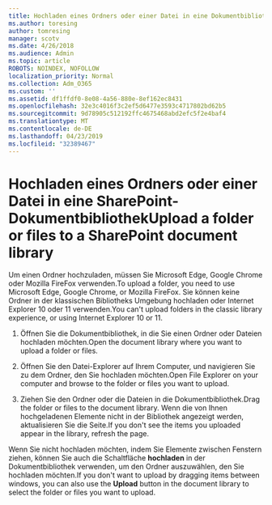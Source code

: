 ```yaml
---
title: Hochladen eines Ordners oder einer Datei in eine Dokumentbibliothek
ms.author: toresing
author: tomresing
manager: scotv
ms.date: 4/26/2018
ms.audience: Admin
ms.topic: article
ROBOTS: NOINDEX, NOFOLLOW
localization_priority: Normal
ms.collection: Adm_O365
ms.custom: ''
ms.assetid: df1ffdf0-8e08-4a56-880e-8ef162ec8431
ms.openlocfilehash: 32e3c4016f3c2ef5d6477e3593c4717802bd62b5
ms.sourcegitcommit: 9d78905c512192ffc4675468abd2efc5f2e4baf4
ms.translationtype: MT
ms.contentlocale: de-DE
ms.lasthandoff: 04/23/2019
ms.locfileid: "32389467"
---
```

# <a name="upload-a-folder-or-files-to-a-sharepoint-document-library"></a><span data-ttu-id="bac29-102">Hochladen eines Ordners oder einer Datei in eine SharePoint-Dokumentbibliothek</span><span class="sxs-lookup"><span data-stu-id="bac29-102">Upload a folder or files to a SharePoint document library</span></span>

<span data-ttu-id="bac29-103">Um einen Ordner hochzuladen, müssen Sie Microsoft Edge, Google Chrome oder Mozilla FireFox verwenden.</span><span class="sxs-lookup"><span data-stu-id="bac29-103">To upload a folder, you need to use Microsoft Edge, Google Chrome, or Mozilla FireFox.</span></span> <span data-ttu-id="bac29-104">Sie können keine Ordner in der klassischen Bibliotheks Umgebung hochladen oder Internet Explorer 10 oder 11 verwenden.</span><span class="sxs-lookup"><span data-stu-id="bac29-104">You can't upload folders in the classic library experience, or using Internet Explorer 10 or 11.</span></span>
  
1. <span data-ttu-id="bac29-105">Öffnen Sie die Dokumentbibliothek, in die Sie einen Ordner oder Dateien hochladen möchten.</span><span class="sxs-lookup"><span data-stu-id="bac29-105">Open the document library where you want to upload a folder or files.</span></span>
    
2. <span data-ttu-id="bac29-106">Öffnen Sie den Datei-Explorer auf Ihrem Computer, und navigieren Sie zu dem Ordner, den Sie hochladen möchten.</span><span class="sxs-lookup"><span data-stu-id="bac29-106">Open File Explorer on your computer and browse to the folder or files you want to upload.</span></span>
    
3. <span data-ttu-id="bac29-107">Ziehen Sie den Ordner oder die Dateien in die Dokumentbibliothek.</span><span class="sxs-lookup"><span data-stu-id="bac29-107">Drag the folder or files to the document library.</span></span> <span data-ttu-id="bac29-108">Wenn die von Ihnen hochgeladenen Elemente nicht in der Bibliothek angezeigt werden, aktualisieren Sie die Seite.</span><span class="sxs-lookup"><span data-stu-id="bac29-108">If you don't see the items you uploaded appear in the library, refresh the page.</span></span> 
    
<span data-ttu-id="bac29-109">Wenn Sie nicht hochladen möchten, indem Sie Elemente zwischen Fenstern ziehen, können Sie auch die Schaltfläche **hochladen** in der Dokumentbibliothek verwenden, um den Ordner auszuwählen, den Sie hochladen möchten.</span><span class="sxs-lookup"><span data-stu-id="bac29-109">If you don't want to upload by dragging items between windows, you can also use the **Upload** button in the document library to select the folder or files you want to upload.</span></span> 
  

